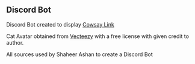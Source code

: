 ## Discord Bot

Discord Bot created to display
[Cowsay Link](https://github.com/piuccio/cowsay)

Cat Avatar obtained from [Vecteezy](https://www.vecteezy.com/vector-art/3341952-illustration-cartoon-litlle-animal-cat-wearing-mask) with a free license with given credit to author.

All sources used by Shaheer Ashan to create a Discord Bot
